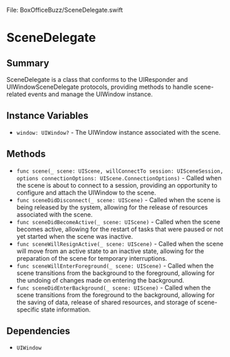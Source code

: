 File: BoxOfficeBuzz/SceneDelegate.swift

# SceneDelegate
## Summary
SceneDelegate is a class that conforms to the UIResponder and UIWindowSceneDelegate protocols, providing methods to handle scene-related events and manage the UIWindow instance.

## Instance Variables
- `window: UIWindow?` - The UIWindow instance associated with the scene.

## Methods
- `func scene(_ scene: UIScene, willConnectTo session: UISceneSession, options connectionOptions: UIScene.ConnectionOptions)` - Called when the scene is about to connect to a session, providing an opportunity to configure and attach the UIWindow to the scene.
- `func sceneDidDisconnect(_ scene: UIScene)` - Called when the scene is being released by the system, allowing for the release of resources associated with the scene.
- `func sceneDidBecomeActive(_ scene: UIScene)` - Called when the scene becomes active, allowing for the restart of tasks that were paused or not yet started when the scene was inactive.
- `func sceneWillResignActive(_ scene: UIScene)` - Called when the scene will move from an active state to an inactive state, allowing for the preparation of the scene for temporary interruptions.
- `func sceneWillEnterForeground(_ scene: UIScene)` - Called when the scene transitions from the background to the foreground, allowing for the undoing of changes made on entering the background.
- `func sceneDidEnterBackground(_ scene: UIScene)` - Called when the scene transitions from the foreground to the background, allowing for the saving of data, release of shared resources, and storage of scene-specific state information.

## Dependencies
- `UIWindow`

